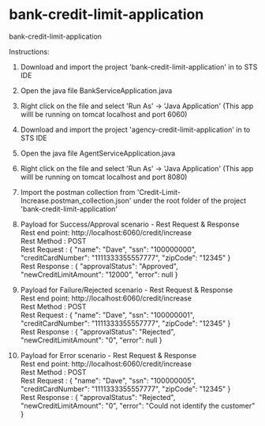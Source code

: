 # bank-credit-limit-application
bank-credit-limit-application

Instructions:
1) Download and import the project 'bank-credit-limit-application' in to STS IDE
2) Open the java file BankServiceApplication.java
3) Right click on the file and select 'Run As' -> 'Java Application' (This app willl be running on tomcat localhost and port 6060)
4) Download and import the project 'agency-credit-limit-application' in to STS IDE
5) Open the java file AgentServiceApplication.java 
6) Right click on the file and select 'Run As' -> 'Java Application' (This app willl be running on tomcat localhost and port 8080)
7) Import the postman collection from 'Credit-Limit-Increase.postman_collection.json' under the root folder of the project 'bank-credit-limit-application'

8) Payload for Success/Approval scenario - Rest Request & Response<br />
Rest end point: http://localhost:6060/credit/increase<br />
Rest Method   : POST<br />
Rest Request  : {
  "name": "Dave",
  "ssn": "100000000",
  "creditCardNumber": "1111333355557777",
  "zipCode": "12345"
}<br />
Rest Response : {
  "approvalStatus": "Approved",
  "newCreditLimitAmount": "12000",
  "error": null
}<br />


9) Payload for Failure/Rejected scenario - Rest Request & Response<br />
Rest end point: http://localhost:6060/credit/increase<br />
Rest Method   : POST<br />
Rest Request  : {
  "name": "Dave",
  "ssn": "100000001",
  "creditCardNumber": "1111333355557777",
  "zipCode": "12345"
}<br />
Rest Response : {
  "approvalStatus": "Rejected",
  "newCreditLimitAmount": "0",
  "error": null
}<br />


10) Payload for Error scenario - Rest Request & Response<br />
Rest end point: http://localhost:6060/credit/increase<br />
Rest Method   : POST<br />
Rest Request  : {
  "name": "Dave",
  "ssn": "100000005",
  "creditCardNumber": "1111333355557777",
  "zipCode": "12345"
}<br />
Rest Response : {
  "approvalStatus": "Rejected",
  "newCreditLimitAmount": "0",
  "error": "Could not identify the customer"
}<br />